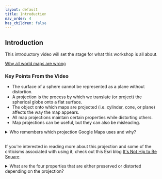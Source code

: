 ```yaml
---
layout: default
title: Introduction
nav_order: 4
has_children: false
---
```


## Introduction

This introductory video will set the stage for what this workshop is all about.

[Why all world maps are wrong](https://www.youtube.com/watch?v=kIID5FDi2JQ)

### Key Points From the Video

* The surface of a sphere cannot be represented as a plane without distortion.
* A projection is the process by which we translate (or project) the spherical globe onto a flat surface.
* The object onto which maps are projected (i.e. cylinder, cone, or plane) affects the way the map appears.
* All map projections maintain certain properties while distorting others.
* Map projections can be useful, but they can also be misleading.

<details>
<summary>Who remembers which projection Google Maps uses and why?</summary>

Web Mercator
- Wherever you are on the map, up and down are north and south and left and right are west and east
- preserves angles of roads
- At large scales, the conformality of the projection preserves shapes, such as buildings
- Objects around the equator are to scale relative to one another, while objects closer to the poles appear larger than they really are
</details>
<br>

If you're interested in reading more about this projection and some of the criticisms associated with using it, check out this Esri blog [It's Not Hip to Be Square](https://www.esri.com/arcgis-blog/products/arcgis-pro/mapping/mercator-its-not-hip-to-be-square/).

<details>
<summary>What are the four properties that are either preserved or distorted depending on the projection?</summary>
<br>
Shape (angle), size (area), direction, and distance
</details>
